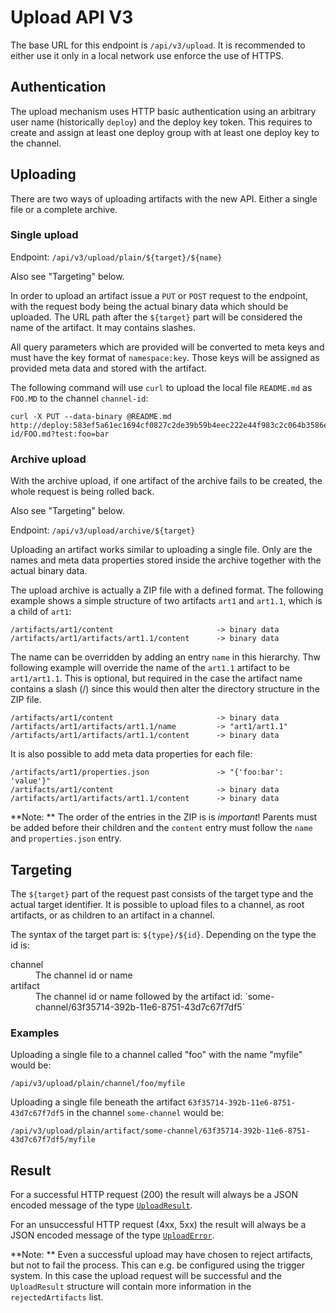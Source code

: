 # Upload API V3

The base URL for this endpoint is `/api/v3/upload`. It is recommended to either use
it only in a local network use enforce the use of HTTPS.

## Authentication

The upload mechanism uses HTTP basic authentication using an arbitrary
user name (historically `deploy`) and the deploy key token. This requires to create
and assign at least one deploy group with at least one deploy key to the channel.

## Uploading

There are two ways of uploading artifacts with the new API. Either a single file or
a complete archive.

### Single upload

Endpoint: `/api/v3/upload/plain/${target}/${name}`

Also see "Targeting" below.

In order to upload an artifact issue a `PUT` or `POST` request to the endpoint, with the request body being the actual binary data which should be uploaded.
The URL path after the `${target}` part will be considered the name of the artifact. It may contains slashes.

All query parameters which are provided will be converted to meta keys and must have the key format of `namespace:key`. Those keys will be assigned as
provided meta data and stored with the artifact.

The following command will use `curl` to upload the local file `README.md` as `FOO.MD` to the channel `channel-id`: 

    curl -X PUT --data-binary @README.md http://deploy:583ef5a61ec1694cf0827c2de39b59b4eec222e44f983c2c064b3586e4e65637@localhost:8080/api/v3/upload/plain/channel/channel-id/FOO.md?test:foo=bar

### Archive upload

With the archive upload, if one artifact of the archive fails to be created, the whole
request is being rolled back.

Also see "Targeting" below.

Endpoint: `/api/v3/upload/archive/${target}`

Uploading an artifact works similar to uploading a single file.
Only are the names and meta data properties stored inside the
archive together with the actual binary data.

The upload archive is actually a ZIP file with a defined format.
The following example shows a simple structure of two artifacts `art1` and `art1.1`,
which is a child of `art1`: 

	/artifacts/art1/content                       -> binary data
	/artifacts/art1/artifacts/art1.1/content      -> binary data

The name can be overridden by adding an entry `name` in this hierarchy. Thw following
example will override the name of the `art1.1` artifact to be `art1/art1.1`. This is
optional, but required in the case the artifact name contains a slash (/) since this would
then alter the directory structure in the ZIP file.

	/artifacts/art1/content                       -> binary data
	/artifacts/art1/artifacts/art1.1/name         -> "art1/art1.1"
	/artifacts/art1/artifacts/art1.1/content      -> binary data

It is also possible to add meta data properties for each file:

	/artifacts/art1/properties.json               -> "{'foo:bar': 'value'}"
	/artifacts/art1/content                       -> binary data
	/artifacts/art1/artifacts/art1.1/content      -> binary data
	
**Note: ** The order of the entries in the ZIP is is _important_! Parents must be
added before their children and the `content` entry must follow the `name` and `properties.json` entry.

## Targeting

The `${target}` part of the request past consists of the target type and the actual target identifier.
It is possible to upload files to a channel, as root artifacts, or as children to an artifact in a channel.

The syntax of the target part is: `${type}/${id}`. Depending on the type the id is:

<dl>
<dt>channel</dt>
<dd>The channel id or name</dd>
<dt>artifact</dt>
<dd>The channel id or name followed by the artifact id: `some-channel/63f35714-392b-11e6-8751-43d7c67f7df5`</dd>
</dl>

### Examples

Uploading a single file to a channel called "foo" with the name "myfile" would be:

	/api/v3/upload/plain/channel/foo/myfile
	
Uploading a single file beneath the artifact `63f35714-392b-11e6-8751-43d7c67f7df5` in the channel `some-channel` would be:

	/api/v3/upload/plain/artifact/some-channel/63f35714-392b-11e6-8751-43d7c67f7df5/myfile

## Result

For a successful HTTP request (200) the result will always be a JSON encoded message of the
type [`UploadResult`](src/org/eclipse/packagedrone/repo/api/upload/UploadResult.java).

For an unsuccessful HTTP request (4xx, 5xx) the result will always be a JSON encoded message of the type [`UploadError`](src/org/eclipse/packagedrone/repo/api/upload/UploadError.java).

**Note: ** Even a successful upload may have chosen to reject artifacts, but not to fail the process. This can e.g. be configured using the trigger system. In this case the upload request
will be successful and the `UploadResult` structure will contain more information in the
`rejectedArtifacts` list. 